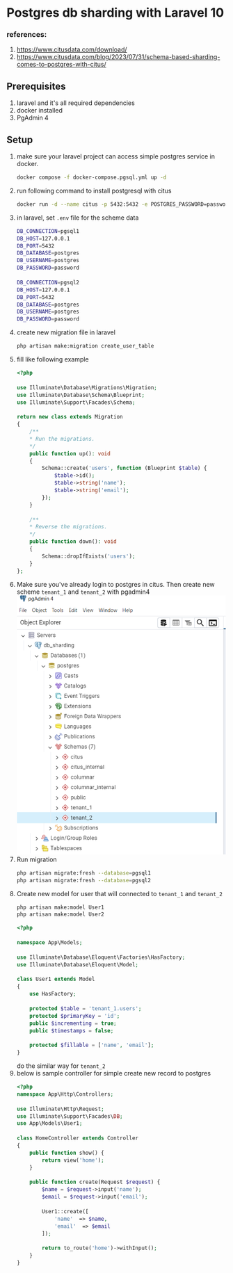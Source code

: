 # Postgres db sharding with Laravel 10
### references:
1. https://www.citusdata.com/download/
2. https://www.citusdata.com/blog/2023/07/31/schema-based-sharding-comes-to-postgres-with-citus/
## Prerequisites
1. laravel and it's all required dependencies
2. docker installed
3. PgAdmin 4

## Setup
1. make sure your laravel project can access simple postgres service in docker.
    ```bash
    docker compose -f docker-compose.pgsql.yml up -d
    ```
2. run following command to install postgresql with citus
    ```bash
    docker run -d --name citus -p 5432:5432 -e POSTGRES_PASSWORD=password citusdata/citus:12.1
    ```
3. in laravel, set `.env` file for the scheme data
    ```bash
    DB_CONNECTION=pgsql1
    DB_HOST=127.0.0.1
    DB_PORT=5432
    DB_DATABASE=postgres
    DB_USERNAME=postgres
    DB_PASSWORD=password

    DB_CONNECTION=pgsql2
    DB_HOST=127.0.0.1
    DB_PORT=5432
    DB_DATABASE=postgres
    DB_USERNAME=postgres
    DB_PASSWORD=password
    ```
4. create new migration file in laravel
    ```bash
    php artisan make:migration create_user_table
    ```
5. fill like following example
    ```php
    <?php

    use Illuminate\Database\Migrations\Migration;
    use Illuminate\Database\Schema\Blueprint;
    use Illuminate\Support\Facades\Schema;

    return new class extends Migration
    {
        /**
        * Run the migrations.
        */
        public function up(): void
        {
            Schema::create('users', function (Blueprint $table) {
                $table->id();
                $table->string('name');
                $table->string('email');
            });
        }

        /**
        * Reverse the migrations.
        */
        public function down(): void
        {
            Schema::dropIfExists('users');
        }
    };

    ```
6. Make sure you've already login to postgres in citus. Then create new scheme `tenant_1` and `tenant_2` with pgadmin4
    ![](/scheme-tenant.png)
7. Run migration
    ```bash
    php artisan migrate:fresh --database=pgsql1
    php artisan migrate:fresh --database=pgsql2
    ```
8. Create new model for user that will connected to `tenant_1` and `tenant_2`
    ```bash
    php artisan make:model User1
    php artisan make:model User2
    ```
    ```php
    <?php

    namespace App\Models;

    use Illuminate\Database\Eloquent\Factories\HasFactory;
    use Illuminate\Database\Eloquent\Model;

    class User1 extends Model
    {
        use HasFactory;

        protected $table = 'tenant_1.users';
        protected $primaryKey = 'id';
        public $incrementing = true;
        public $timestamps = false;

        protected $fillable = ['name', 'email'];
    }
    ```
    do the similar way for `tenant_2`
9. below is sample controller for simple create new record to postgres
    ```php
    <?php
    namespace App\Http\Controllers;

    use Illuminate\Http\Request;
    use Illuminate\Support\Facades\DB;
    use App\Models\User1;

    class HomeController extends Controller
    {
        public function show() {
            return view('home');
        }
        
        public function create(Request $request) {
            $name = $request->input('name');
            $email = $request->input('email');

            User1::create([
                'name'  => $name,
                'email'  => $email
            ]);

            return to_route('home')->withInput();
        }
    }

    ```